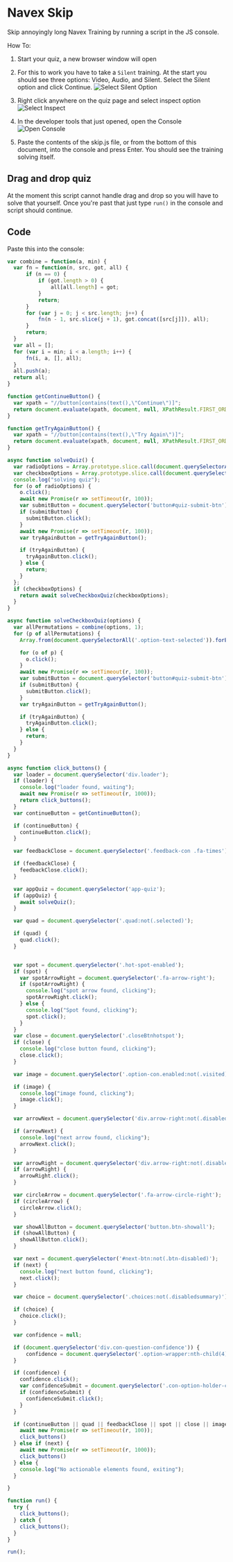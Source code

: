 # Navex Skip

Skip annoyingly long Navex Training by running a script in the JS console.

How To:

1. Start your quiz, a new browser window will open

2. For this to work you have to take a `Silent` training. At the start you should see three options: Video, Audio, and Silent. Select the Silent option and click Continue.
![Select Silent Option](silent_option.png)

3. Right click anywhere on the quiz page and select inspect option ![Select Inspect](inspect.png)

4. In the developer tools that just opened, open the Console ![Open Console](console.png)

5. Paste the contents of the skip.js file, or from the bottom of this document, into the console and press Enter. You should see the training solving itself.

## Drag and drop quiz

At the moment this script cannot handle drag and drop so you will have to solve that yourself. Once you're past that just type `run()` in the console and script should continue.

## Code
Paste this into the console:

```js
var combine = function(a, min) {
  var fn = function(n, src, got, all) {
      if (n == 0) {
          if (got.length > 0) {
              all[all.length] = got;
          }
          return;
      }
      for (var j = 0; j < src.length; j++) {
          fn(n - 1, src.slice(j + 1), got.concat([src[j]]), all);
      }
      return;
  }
  var all = [];
  for (var i = min; i < a.length; i++) {
      fn(i, a, [], all);
  }
  all.push(a);
  return all;
}

function getContinueButton() {
  var xpath = "//button[contains(text(),\"Continue\")]";
  return document.evaluate(xpath, document, null, XPathResult.FIRST_ORDERED_NODE_TYPE, null).singleNodeValue;
}

function getTryAgainButton() {
  var xpath = "//button[contains(text(),\"Try Again\")]";
  return document.evaluate(xpath, document, null, XPathResult.FIRST_ORDERED_NODE_TYPE, null).singleNodeValue;
}

async function solveQuiz() {
  var radioOptions = Array.prototype.slice.call(document.querySelectorAll('app-option-text input[type=radio]'));
  var checkboxOptions = Array.prototype.slice.call(document.querySelectorAll('app-option-text input[type=checkbox]'));
  console.log("solving quiz");
  for (o of radioOptions) {
    o.click();
    await new Promise(r => setTimeout(r, 100));
    var submitButton = document.querySelector('button#quiz-submit-btn');
    if (submitButton) {
      submitButton.click();
    }
    await new Promise(r => setTimeout(r, 100));
    var tryAgainButton = getTryAgainButton();

    if (tryAgainButton) {
      tryAgainButton.click();
    } else {
      return;
    }
  };
  if (checkboxOptions) {
    return await solveCheckboxQuiz(checkboxOptions);
  }
}

async function solveCheckboxQuiz(options) {
  var allPermutations = combine(options, 1);
  for (p of allPermutations) {
    Array.from(document.querySelectorAll('.option-text-selected')).forEach(function(e) {e.click()})

    for (o of p) {
      o.click();
    }
    await new Promise(r => setTimeout(r, 100));
    var submitButton = document.querySelector('button#quiz-submit-btn');
    if (submitButton) {
      submitButton.click();
    }
    var tryAgainButton = getTryAgainButton();

    if (tryAgainButton) {
      tryAgainButton.click();
    } else {
      return;
    }
  }
}

async function click_buttons() {
  var loader = document.querySelector('div.loader');
  if (loader) {
    console.log("loader found, waiting");
    await new Promise(r => setTimeout(r, 1000));
    return click_buttons();
  }
  var continueButton = getContinueButton();

  if (continueButton) {
    continueButton.click();
  }

  var feedbackClose = document.querySelector('.feedback-con .fa-times');

  if (feedbackClose) {
    feedbackClose.click();
  }

  var appQuiz = document.querySelector('app-quiz');
  if (appQuiz) {
    await solveQuiz();
  }

  var quad = document.querySelector('.quad:not(.selected)');

  if (quad) {
    quad.click();
  }


  var spot = document.querySelector('.hot-spot-enabled');
  if (spot) {
    var spotArrowRight = document.querySelector('.fa-arrow-right');
    if (spotArrowRight) {
      console.log("spot arrow found, clicking");
      spotArrowRight.click();
    } else {
      console.log("Spot found, clicking");
      spot.click();
    }
  }
  var close = document.querySelector('.closeBtnhotspot');
  if (close) {
    console.log("close button found, clicking");
    close.click();
  }

  var image = document.querySelector('.option-con.enabled:not(.visited)')

  if (image) {
    console.log("image found, clicking");
    image.click();
  }

  var arrowNext = document.querySelector('div.arrow-right:not(.disabled) button')

  if (arrowNext) {
    console.log("next arrow found, clicking");
    arrowNext.click();
  }

  var arrowRight = document.querySelector('div.arrow-right:not(.disabled) .nextBtn');
  if (arrowRight) {
    arrowRight.click();
  }

  var circleArrow = document.querySelector('.fa-arrow-circle-right');
  if (circleArrow) {
    circleArrow.click();
  }

  var showAllButton = document.querySelector('button.btn-showall');
  if (showAllButton) {
    showAllButton.click();
  }

  var next = document.querySelector('#next-btn:not(.btn-disabled)');
  if (next) {
    console.log("next button found, clicking");
    next.click();
  }

  var choice = document.querySelector('.choices:not(.disabledsummary)');

  if (choice) {
    choice.click();
  }

  var confidence = null;

  if (document.querySelector('div.con-question-confidence')) {
      confidence = document.querySelector('.option-wrapper:nth-child(4)>div:not(.selected)');
  }

  if (confidence) {
    confidence.click();
    var confidenceSubmit = document.querySelector('.con-option-holder-con > button:not(.disabled):not(.btn-disabled');
    if (confidenceSubmit) {
      confidenceSubmit.click();
    }
  }

  if (continueButton || quad || feedbackClose || spot || close || image || arrowNext || arrowRight || circleArrow || showAllButton || choice || confidence || appQuiz) {
    await new Promise(r => setTimeout(r, 100));
    click_buttons()
  } else if (next) {
    await new Promise(r => setTimeout(r, 1000));
    click_buttons()
  } else {
    console.log("No actionable elements found, exiting");
  }

}

function run() {
  try {
    click_buttons();
  } catch {
    click_buttons();
  }
}

run();

```
